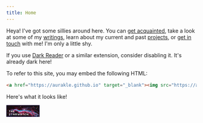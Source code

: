 ```yaml
---
title: Home
---
```


Heya! I've got some sillies around here. You can [get acquainted](/about.html), take a look at some of my [writings](/writings.html), learn about my current and past [projects](/projects.html), or [get in touch](/contact.html) with me! I'm only a little shy.

If you use [Dark Reader](https://darkreader.org) or a similar extension, consider disabling it. It's already dark here!

To refer to this site, you may embed the following HTML:
```html
<a href="https://aurakle.github.io" target="_blank"><img src="https://aurakle.github.io/images/buttons/mine.png" alt="The Starwatch"/></a>
```
Here's what it looks like!
<div class="button-gallery"><a href="/"><img src="/images/buttons/mine.png" alt="The Starwatch"/></a></div>
